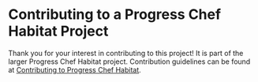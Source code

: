# Contributing to a Progress Chef Habitat Project

Thank you for your interest in contributing to this project! It is part of the larger Progress Chef Habitat project. Contribution guidelines can be found at [Contributing to Progress Chef Habitat](https://chef.github.io/chef-oss-practices/projects/habitat/contributing/).